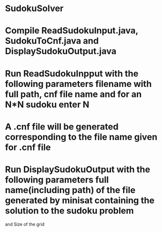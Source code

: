 # SudokuSolver
# Compile ReadSudokuInput.java, SudokuToCnf.java and DisplaySudokuOutput.java
# Run ReadSudokuInpput with the following parameters filename with full path, cnf file name and for an N*N sudoku enter N
# A .cnf file will be generated corresponding to the file name given for .cnf file
# Run DisplaySudokuOutput with the following parameters full name(including path) of the file generated by minisat containing the solution to the sudoku problem 
and Size of the grid

